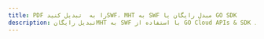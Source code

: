 ---title: PDF را به  تبدیل کنیدSWF، MHT به SWF مبدل رایگان یا GO SDKdescription: تبدیل رایگانMHT به SWF با استفاده از GO Cloud APIs & SDK همچنین اسناد PDF را در Cloud ایجاد، ویرایش و رندر کنید.---
